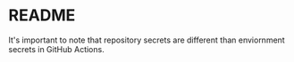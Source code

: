 # README
It's important to note that repository secrets are different than enviornment secrets in GitHub Actions.
